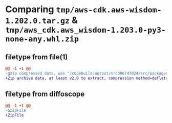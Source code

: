 # Comparing `tmp/aws-cdk.aws-wisdom-1.202.0.tar.gz` & `tmp/aws_cdk.aws_wisdom-1.203.0-py3-none-any.whl.zip`

## filetype from file(1)

```diff
@@ -1 +1 @@
-gzip compressed data, was "/codebuild/output/src306747024/src/packages/@aws-cdk/aws-wisdom/dist/python/aws-cdk.aws-wisdom-1.202.0.tar", last modified: Fri May 19 23:12:52 2023, max compression
+Zip archive data, at least v2.0 to extract, compression method=deflate
```

## filetype from diffoscope

```diff
@@ -1 +1 @@
-GzipFile
+ZipFile
```

